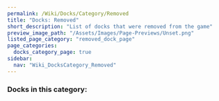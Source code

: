```yaml
---
permalink: /Wiki/Docks/Category/Removed
title: "Docks: Removed"
short_description: "List of docks that were removed from the game"
preview_image_path: "/Assets/Images/Page-Previews/Unset.png"
listed_page_category: "removed_dock_page"
page_categories:
  docks_category_page: true
sidebar:
  nav: "Wiki_DocksCategory_Removed"
---
```


### Docks in this category:
